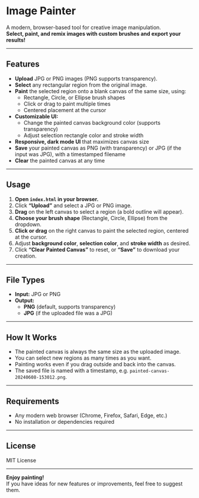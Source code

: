 # Image Painter

A modern, browser-based tool for creative image manipulation.  
**Select, paint, and remix images with custom brushes and export your results!**

---

## Features

- **Upload** JPG or PNG images (PNG supports transparency).
- **Select** any rectangular region from the original image.
- **Paint** the selected region onto a blank canvas of the same size, using:
  - Rectangle, Circle, or Ellipse brush shapes
  - Click or drag to paint multiple times
  - Centered placement at the cursor
- **Customizable UI:**
  - Change the painted canvas background color (supports transparency)
  - Adjust selection rectangle color and stroke width
- **Responsive, dark mode UI** that maximizes canvas size
- **Save** your painted canvas as PNG (with transparency) or JPG (if the input was JPG), with a timestamped filename
- **Clear** the painted canvas at any time

---

## Usage

1. **Open `index.html` in your browser.**
2. Click **“Upload”** and select a JPG or PNG image.
3. **Drag** on the left canvas to select a region (a bold outline will appear).
4. **Choose your brush shape** (Rectangle, Circle, Ellipse) from the dropdown.
5. **Click or drag** on the right canvas to paint the selected region, centered at the cursor.
6. Adjust **background color**, **selection color**, and **stroke width** as desired.
7. Click **“Clear Painted Canvas”** to reset, or **“Save”** to download your creation.

---

## File Types

- **Input:** JPG or PNG
- **Output:**  
  - **PNG** (default, supports transparency)  
  - **JPG** (if the uploaded file was a JPG)

---

## How It Works

- The painted canvas is always the same size as the uploaded image.
- You can select new regions as many times as you want.
- Painting works even if you drag outside and back into the canvas.
- The saved file is named with a timestamp, e.g. `painted-canvas-20240608-153012.png`.

---

## Requirements

- Any modern web browser (Chrome, Firefox, Safari, Edge, etc.)
- No installation or dependencies required

---

## License

MIT License

---

**Enjoy painting!**  
If you have ideas for new features or improvements, feel free to suggest them.
